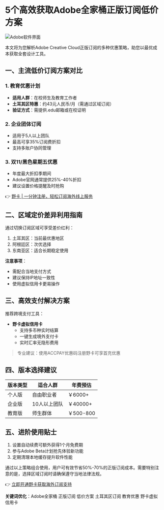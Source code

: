 # 5个高效获取Adobe全家桶正版订阅低价方案

![Adobe软件界面](https://via.placeholder.com/800x400) <!-- 建议替换为实际图片链接 -->

本文将为您解析Adobe Creative Cloud正版订阅的多种优惠策略，助您以最优成本获取全套设计工具。

## 一、主流低价订阅方案对比
### 1. 教育优惠计划
- **适用人群**：在校师生及教育工作者
- **土耳其区特惠**：约43元人民币/月（需通过区域订阅）
- **验证方式**：需提供.edu邮箱或在校证明

### 2. 企业团体订阅
- 适用于5人以上团队
- 最高可享35%订阅费折扣
- 支持多账户协同管理

### 3. 双11/黑色星期五优惠
- 年度最大折扣季期间
- Adobe官网通常提供25%-40%折扣
- 建议设置价格提醒及时抢购

👉 [野卡 | 一分钟注册，轻松订阅海外线上服务](https://bbtdd.com/yeka)

## 二、区域定价差异利用指南
通过切换订阅区域可享受差价红利：
1. 土耳其区：当前最优惠地区
2. 阿根廷区：次优选择
3. 东南亚区：适合长期稳定使用

**注意事项**： 
- 需配合当地支付方式
- 建议保持IP地址一致性
- 使用虚拟信用卡更易操作

## 三、高效支付解决方案
推荐跨境支付工具：
- **野卡虚拟信用卡** 
  - 支持多币种实时结算
  - 一键生成境外支付卡
  - 实时汇率无隐形费用

> 专业建议：使用ACCPAY优惠码注册野卡可享首充优惠

## 四、版本选择建议
| 版本类型        | 适合人群          | 年费预估   |
|-----------------|-------------------|------------|
| 个人版          | 自由职业者        | ￥6000+    |
| 企业版          | 10人以上团队      | ￥40000+   |
| 教育版          | 师生群体          | ￥500-800  |

## 五、进阶使用贴士
1. 设置自动续费可额外获得1个月免费期
2. 参与Adobe Beta计划抢先体验新功能
3. 定期清理本地缓存提升软件性能

通过以上策略组合使用，用户可有效节省50%-70%的正版订阅成本。需要特别注意的是，选择区域订阅时请确保遵守当地法律法规。

👉 [立即开通野卡获取海外订阅支持](https://bbtdd.com/yeka)

**关键词优化**：Adobe全家桶 正版订阅 低价方案 土耳其区订阅 教育优惠 野卡虚拟信用卡